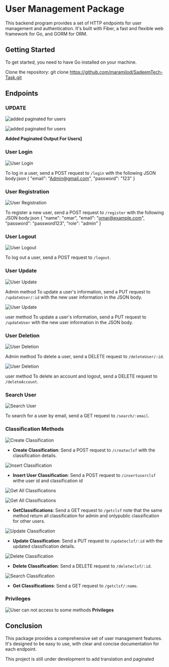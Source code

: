 # User Management Package

This backend program provides a set of HTTP endpoints for user management and authentication. It's built with Fiber, a fast and flexible web framework for Go, and GORM for ORM.

## Getting Started

To get started, you need to have Go installed on your machine.

Clone the repository:
git clone https://github.com/maramilod/SadeemTech-Task.git


## Endpoints

### UPDATE

![added paginated for users](img/page1.png)

![added paginated for users](img/pageN2.png)

**Added Paginated Output For Users]**

### User Login

![User Login](img/login-admin.png)

To log in a user, send a POST request to `/login` with the following JSON body:json { "email": "Admin@gmail.com", "password": "123" }



### User Registration

![User Registration](img/register.png)

To register a new user, send a POST request to `/register` with the following JSON body:json { "name": "omar", "email": "omar@example.com", "password": "password123", "role": "admin" }


### User Logout

![User Logout](img/logout.png)

To log out a user, send a POST request to `/logout`.

### User Update

![User Update](img/updateUser-id.png)

Admin method To update a user's information, send a PUT request to `/updateUser/:id` with the new user information in the JSON body.

![User Update](img/updateuser.png)

user method To update a user's information, send a PUT request to `/updateUser` with the new user information in the JSON body.

### User Deletion

![User Deletion](img/deleteUser-id.png)

Admin method To delete a user, send a DELETE request to `/deleteUser/:id`.

![User Deletion](img/deleteAccount.png)

user method To delete an account and logout, send a DELETE request to `/deleteAccount`.
### Search User

![Search User](img/search.png)

To search for a user by email, send a GET request to `/search/:email`.

### Classification Methods

![Create Classification](img/createclsf.png)
- **Create Classification**: Send a POST request to `/createclsf` with the classification details.

![Insert Classification](img/user-clsf-insert.png)
- **Insert User Classification**: Send a POST request to `/insertuserclsf` withe user id and classification id

![Get All Classifications](img/getclsf-admin.png)

![Get All Classifications](img/getclsf-user-public.png)
- **GetClassifications**: Send a GET request to `/getclsf`
note that the same method return all classification for admin and onlypublic classification for other users.

![Update Classification](img/updateclsf-admin.png)
- **Update Classification**: Send a PUT request to `/updateclsf/:id` with the updated classification details.

![Delete Classification](img/delete-clsf.png)
- **Delete Classification**: Send a DELETE request to `/deleteclsf/:id`.

![Search Classification](img/search-clsf.png)
- **Get Classifications**: Send a GET request to `/getclsf/:name`.

### Privileges
![User can not access to some methods](img/403.png)
**Privileges**

## Conclusion

This package provides a comprehensive set of user management features. It's designed to be easy to use, with clear and concise documentation for each endpoint.

This project is still under development to add translation and paginated
